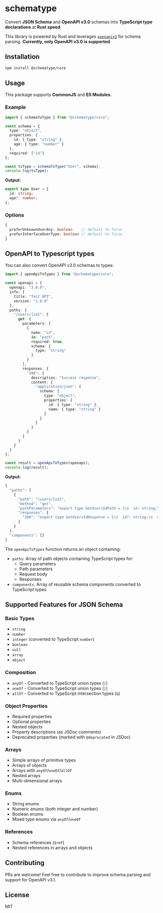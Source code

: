 # schematype

Convert **JSON Schema** and **OpenAPI v3.0** schemas into **TypeScript type declarations** at **Rust speed**.

This library is powered by Rust and leverages [`openapiv3`](https://crates.io/crates/openapiv3) for schema parsing. **Currently, only OpenAPI v3.0 is supported**.

## Installation

```sh
npm install @schematype/core
```

## Usage

This package supports **CommonJS** and **ES Modules**.

### **Example**

```typescript
import { schemaToType } from "@schematype/core";

const schema = {
  type: "object",
  properties: {
    id: { type: "string" },
    age: { type: "number" }
  },
  required: ["id"]
};

const tsType = schemaToType("User", schema);
console.log(tsType);
```

**Output:**
```ts
export type User = {
  id: string;
  age?: number;
};
```

### Options

```ts
{
  preferUnknownOverAny: boolean    // default to false
  preferInterfaceOverType: boolean // default to false
}
```


## OpenAPI to Typescript types

You can also convert OpenAPI v3.0 schemas to types:

```typescript
import { openApiToTypes } from "@schematype/core";

const openapi = {
  openapi: "3.0.0",
  info: {
    title: "Test API",
    version: "1.0.0"
  },
  paths: {
    "/users/{id}": {
      get: {
        parameters: [
          {
            name: "id",
            in: "path",
            required: true,
            schema: {
              type: "string"
            }
          }
        ],
        responses: {
          "200": {
            description: "Success response",
            content: {
              "application/json": {
                schema: {
                  type: "object",
                  properties: {
                    id: { type: "string" },
                    name: { type: "string" }
                  }
                }
              }
            }
          }
        }
      }
    }
  }
};

const result = openApiToTypes(openapi);
console.log(result);
```

**Output:**
```ts
{
  "paths": [
    {
      "path": "/users/{id}",
      "method": "get",
      "pathParameters": "export type GetUsersIdPath = {\n  id: string;\n};",
      "responses": {
        "200": "export type GetUsersIdResponse = {\n  id?: string;\n  name?: string;\n};"
      }
    }
  ],
  "components": []
}
```

The `openApiToTypes` function returns an object containing:
- `paths`: Array of path objects containing TypeScript types for:
  - Query parameters
  - Path parameters
  - Request body
  - Responses
- `components`: Array of reusable schema components converted to TypeScript types



## Supported Features for JSON Schema

### Basic Types
- `string`
- `number`
- `integer` (converted to TypeScript `number`)
- `boolean`
- `null`
- `array`
- `object`

### Composition
- `anyOf` - Converted to TypeScript union types (`|`)
- `oneOf` - Converted to TypeScript union types (`|`)
- `allOf` - Converted to TypeScript intersection types (`&`)

### Object Properties
- Required properties
- Optional properties
- Nested objects
- Property descriptions (as JSDoc comments)
- Deprecated properties (marked with `@deprecated` in JSDoc)

### Arrays
- Simple arrays of primitive types
- Arrays of objects
- Arrays with `anyOf`/`oneOf`/`allOf`
- Nested arrays
- Multi-dimensional arrays

### Enums
- String enums
- Numeric enums (both integer and number)
- Boolean enums
- Mixed type enums via `anyOf`/`oneOf`

### References
- Schema references (`$ref`)
- Nested references in arrays and objects

## Contributing
PRs are welcome! Feel free to contribute to improve schema parsing and support for OpenAPI v3.1.

## License
MIT

